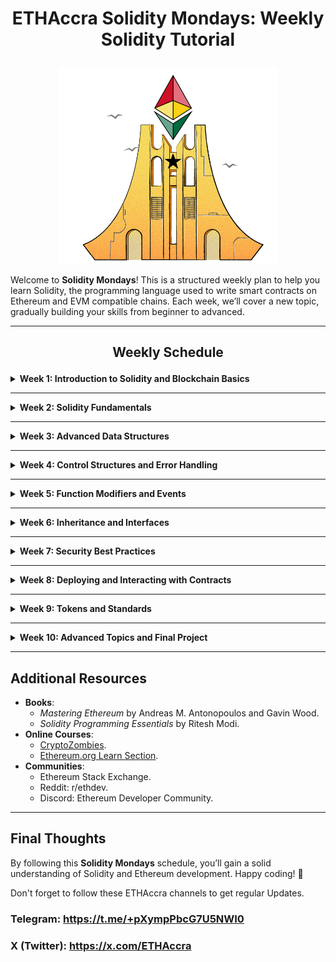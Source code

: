 # <div align="center"><p style="text-align: center;"><strong>ETHAccra Solidity Mondays: Weekly Solidity Tutorial</strong></p></div>

<div align="center" ><img width="350px" src="https://github.com/eben619/Zero-To-Dapp-Workshop/blob/main/ethAccraHero.png"></div>

Welcome to **Solidity Mondays**! This is a structured weekly plan to help you learn Solidity, the programming language used to write smart contracts on Ethereum and EVM compatible chains. Each week, we’ll cover a new topic, gradually building your skills from beginner to advanced.

---

## <div align="center"><p style="text-align: center;"><strong>Weekly Schedule</strong></p></div>

<details>
<summary><strong>Week 1: Introduction to Solidity and Blockchain Basics</strong></summary>

### Topics Covered:
- Evolution of the Web: Web1, Web2, and Web3
- Overview of blockchain and Ethereum.
- Smart contracts: What they are and why they matter.
- Setting up your development environment (Remix IDE, MetaMask, and Node.js).


<h1>📌 Introduction to Blockchain: From Web1 to Solidity on Ethereum</h1>

<h2>🚀 Lesson Overview</h2>
<p>This lesson covers the evolution of the web (Web1, Web2, Web3), blockchain fundamentals, wallets, Ethereum smart contracts, and Solidity programming.</p>

<hr>

<h2>1️⃣ Evolution of the Web: Web1, Web2, and Web3</h2>

<h3>🌐 Web1: The Static Web (1990s - early 2000s)</h3>
<ul>
    <li>Read-only web where users could only consume content.</li>
    <li>Static websites with minimal interaction.</li>
    <li><strong>Examples:</strong> Yahoo, early blogs, and company websites.</li>
</ul>

<h3>🌍 Web2: The Interactive Web (Mid-2000s - Present)</h3>
<ul>
    <li>Read and write capabilities, allowing user-generated content.</li>
    <li>Centralized platforms control data (Facebook, Google, Twitter).</li>
    <li>Monetization through ads and data collection.</li>
    <li><strong>Problems:</strong> Privacy issues, censorship, platform dependence.</li>
</ul>

<h3>🌎 Web3: The Decentralized Web (Emerging Future)</h3>
<ul>
    <li>Built on blockchain and smart contracts.</li>
    <li>Users own their data, assets, and identities.</li>
    <li>Peer-to-peer interactions without intermediaries.</li>
    <li><strong>Examples:</strong> Ethereum-based DApps, DAOs, DeFi, NFTs.</li>
</ul>

<hr>

<h2>2️⃣ What is Blockchain?</h2>

<h3>🔗 Definition</h3>
<p>Blockchain is a decentralized, distributed ledger that records transactions securely and transparently.</p>

<h3>🔑 Key Features</h3>
<ul>
    <li><strong>Decentralization</strong> – No central authority.</li>
    <li><strong>Transparency</strong> – Publicly accessible transactions.</li>
    <li><strong>Security</strong> – Cryptographic encryption ensures integrity.</li>
    <li><strong>Immutability</strong> – Transactions cannot be altered once confirmed.</li>
</ul>

<h3>📌 Types of Blockchains</h3>
<ul>
    <li><strong>Public Blockchains</strong> (Ethereum, Bitcoin) – Open networks, permissionless access.</li>
    <li><strong>Private Blockchains</strong> (Hyperledger) – Restricted access for enterprises.</li>
    <li><strong>Consortium Blockchains</strong> – Controlled by multiple entities.</li>
</ul>

<hr>

<h2>3️⃣ Crypto Wallets</h2>

<h3>🛠 What is a Crypto Wallet?</h3>
<p>A crypto wallet allows users to store, send, and receive digital assets.</p>

<h3>📌 Types of Wallets</h3>
<ul>
    <li><strong>Custodial Wallets</strong> – Centralized control (e.g., Binance, Coinbase).</li>
    <li><strong>Non-Custodial Wallets</strong> – User-controlled keys (e.g., MetaMask, Trust Wallet).</li>
    <li><strong>Hardware Wallets</strong> – Secure offline storage (e.g., Ledger, Trezor).</li>
</ul>

<h3>🔑 Wallet Addresses & Private Keys</h3>
<ul>
    <li><strong>Wallet Address</strong> – Public identifier for receiving funds.</li>
    <li><strong>Private Key</strong> – Secret code controlling wallet access.</li>
</ul>

<hr>

<h2>4️⃣ Introduction to Ethereum</h2>

<h3>🔹 Ethereum Overview</h3>
<ul>
    <li>A decentralized smart contract platform.</li>
    <li>Uses <strong>Ether (ETH)</strong> as the native cryptocurrency.</li>
    <li>Supports <strong>ERC20 (tokens)</strong> and <strong>ERC721 (NFTs)</strong>.</li>
</ul>

<h3>🔹 Ethereum Use Cases</h3>
<ul>
    <li><strong>Decentralized Finance (DeFi)</strong> – Lending, borrowing, staking.</li>
    <li><strong>NFTs</strong> – Digital ownership of assets.</li>
    <li><strong>DAOs</strong> – Community-driven governance.</li>
</ul>

<hr>

<h2>5️⃣ Solidity: Smart Contract Programming</h2>

<h3>📌 What is Solidity?</h3>
<p>A high-level language for writing smart contracts on Ethereum, similar to JavaScript and Python.</p>


<h2>6️⃣ Deploying and Interacting with Smart Contracts</h2>

<h3>🚀 Using Remix IDE</h3>
<ol>
    <li>Open <a href="https://remix.ethereum.org">Remix</a>.</li>
    <li>Create a new Solidity file (<code>.sol</code>).</li>
    <li>Compile and deploy using MetaMask.</li>
</ol>


### Materials:
- **Book**: [*Mastering Ethereum* by Andreas M. Antonopoulos and Gavin Wood (Chapter 1: Introduction to Ethereum).](https://ethereum.org/en/learn/)
- **Online Resources**: [Solidity Documentation](https://soliditylang.org/).   
- **Tools**: Install Remix IDE and MetaMask.

</details>

---

<details>
<summary><strong>Week 2: Solidity Fundamentals</strong></summary>

### Topics Covered:
- Basic syntax and structure of a Solidity contract.
- Data types: `uint`, `address`, `bool`, `string`, etc.
- Variables: State variables, local variables, and constants.
- Functions: Visibility (`public`, `private`, `internal`, `external`), and modifiers.

### Materials:
- **Book**: *Mastering Ethereum* (Chapter 7: Smart Contracts and Solidity).
- **Practice**: Write a simple "Hello World" contract in Remix IDE.

</details>

---

<details>
<summary><strong>Week 3: Advanced Data Structures</strong></summary>

### Topics Covered:
- Arrays: Fixed-size and dynamic arrays.
- Structs: Custom data types.
- Mappings: Key-value pairs.
- Enums: User-defined types for constants.

### Materials:
- **Book**: *Mastering Ethereum* (Chapter 7: Smart Contracts and Solidity).
- **Practice**: Create a contract that stores and retrieves user data using structs and mappings.

</details>

---

<details>
<summary><strong>Week 4: Control Structures and Error Handling</strong></summary>

### Topics Covered:
- Conditional statements: `if`, `else`, `else if`.
- Loops: `for`, `while`.
- Error handling: `require`, `assert`, `revert`.

### Materials:
- **Online Resources**: [Solidity by Example](https://solidity-by-example.org/).
- **Practice**: Write a contract that implements a basic voting system with error handling.

</details>

---

<details>
<summary><strong>Week 5: Function Modifiers and Events</strong></summary>

### Topics Covered:
- Function modifiers: `view`, `pure`, `payable`.
- Custom modifiers.
- Events: Logging and listening to events.

### Materials:
- **Book**: *Mastering Ethereum* (Chapter 7: Smart Contracts and Solidity).
- **Practice**: Add events to your voting contract to log votes.

</details>

---

<details>
<summary><strong>Week 6: Inheritance and Interfaces</strong></summary>

### Topics Covered:
- Inheritance: `is` keyword, parent and child contracts.
- Abstract contracts.
- Interfaces: Defining and implementing interfaces.

### Materials:
- **Online Resources**: [Solidity Documentation](https://soliditylang.org/).
- **Practice**: Create a parent contract with shared functionality and a child contract that inherits from it.

</details>

---

<details>
<summary><strong>Week 7: Security Best Practices</strong></summary>

### Topics Covered:
- Common vulnerabilities: Reentrancy, integer overflow, and more.
- Security tools: Slither, MythX.
- Writing secure code.

### Materials:
- **Book**: *Mastering Ethereum* (Chapter 9: Smart Contract Security).
- **Online Resources**: [Consensys Smart Contract Best Practices](https://consensys.github.io/smart-contract-best-practices/).
- **Practice**: Audit a simple contract for vulnerabilities.

</details>

---

<details>
<summary><strong>Week 8: Deploying and Interacting with Contracts</strong></summary>

### Topics Covered:
- Deploying contracts to testnets (Ropsten, Rinkeby, etc.).
- Interacting with contracts using Web3.js or Ethers.js.
- Gas optimization techniques.

### Materials:
- **Book**: *Mastering Ethereum* (Chapter 10: Tokens).
- **Tools**: Infura, Alchemy, or Hardhat for deployment.
- **Practice**: Deploy your voting contract to a testnet and interact with it using a simple frontend.

</details>

---

<details>
<summary><strong>Week 9: Tokens and Standards</strong></summary>

### Topics Covered:
- ERC-20: Fungible tokens.
- ERC-721: Non-fungible tokens (NFTs).
- ERC-1155: Multi-token standard.

### Materials:
- **Book**: *Mastering Ethereum* (Chapter 10: Tokens).
- **Practice**: Create and deploy your own ERC-20 token.

</details>

---

<details>
<summary><strong>Week 10: Advanced Topics and Final Project</strong></summary>

### Topics Covered:
- Upgradeable contracts using proxies.
- Layer 2 solutions: Optimism, Arbitrum.
- Decentralized Autonomous Organizations (DAOs).

### Materials:
- **Book**: *Mastering Ethereum* (Chapter 11: Oracles and Chapter 12: Decentralized Applications).
- **Final Project**: Build and deploy a decentralized application (dApp) that incorporates everything you’ve learned.

</details>

---

## Additional Resources
- **Books**:
  - *Mastering Ethereum* by Andreas M. Antonopoulos and Gavin Wood.
  - *Solidity Programming Essentials* by Ritesh Modi.
- **Online Courses**:
  - [CryptoZombies](https://cryptozombies.io/).
  - [Ethereum.org Learn Section](https://ethereum.org/en/learn/).
- **Communities**:
  - Ethereum Stack Exchange.
  - Reddit: r/ethdev.
  - Discord: Ethereum Developer Community.

---

## Final Thoughts
By following this **Solidity Mondays** schedule, you’ll gain a solid understanding of Solidity and Ethereum development. Happy coding! 🚀

Don't forget to follow these ETHAccra channels to get regular Updates.

### Telegram: https://t.me/+pXympPbcG7U5NWI0

### X (Twitter): https://x.com/ETHAccra
